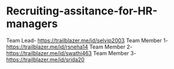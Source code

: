 # Recruiting-assitance-for-HR-managers

  Team Lead- https://trailblazer.me/id/selvip2003
  Team Member 1- https://trailblazer.me/id/rsneha14
  Team Member 2- https://trailblazer.me/id/swathi463
  Team Member 3- https://trailblazer.me/id/srida20
